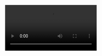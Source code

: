 


<video controls>
  <source src="Interfaces Team Small.mp4" type="video/mp4">
  <source src="Interfaces Team Small.mp4" type="video/webm">
  <p>Your browser doesn't support HTML5 video. Here is
     a <a href="2020 in Pictures.mp4">link to the video</a> instead.</p>
</video>

